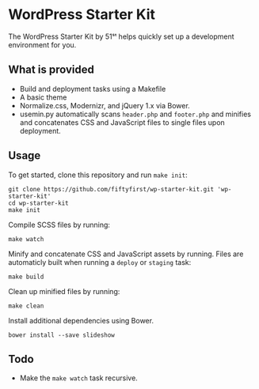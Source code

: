 # WordPress Starter Kit
The WordPress Starter Kit by 51ˢᵗ helps quickly set up a development environment for you.

## What is provided
* Build and deployment tasks using a Makefile
* A basic theme
* Normalize.css, Modernizr, and jQuery 1.x via Bower.
* usemin.py automatically scans `header.php` and `footer.php` and minifies and concatenates CSS and JavaScript files to single files upon deployment.

## Usage
To get started, clone this repository and run `make init`:

    git clone https://github.com/fiftyfirst/wp-starter-kit.git 'wp-starter-kit'
    cd wp-starter-kit
    make init

Compile SCSS files by running:

	make watch

Minify and concatenate CSS and JavaScript assets by running. Files are automaticly built when running a `deploy` or `staging` task:

	make build

Clean up minified files by running:

	make clean

Install additional dependencies using Bower.

	bower install --save slideshow

## Todo
* Make the `make watch` task recursive.
